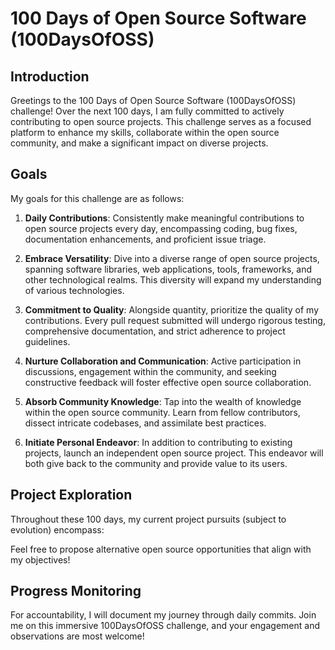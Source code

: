 # 100 Days of Open Source Software (100DaysOfOSS)

## Introduction

Greetings to the 100 Days of Open Source Software (100DaysOfOSS) challenge! Over the next 100 days, I am fully committed to actively contributing to open source projects. This challenge serves as a focused platform to enhance my skills, collaborate within the open source community, and make a significant impact on diverse projects.

## Goals

My goals for this challenge are as follows:

1. **Daily Contributions**: Consistently make meaningful contributions to open source projects every day, encompassing coding, bug fixes, documentation enhancements, and proficient issue triage.

2. **Embrace Versatility**: Dive into a diverse range of open source projects, spanning software libraries, web applications, tools, frameworks, and other technological realms. This diversity will expand my understanding of various technologies.

3. **Commitment to Quality**: Alongside quantity, prioritize the quality of my contributions. Every pull request submitted will undergo rigorous testing, comprehensive documentation, and strict adherence to project guidelines.

4. **Nurture Collaboration and Communication**: Active participation in discussions, engagement within the community, and seeking constructive feedback will foster effective open source collaboration.

5. **Absorb Community Knowledge**: Tap into the wealth of knowledge within the open source community. Learn from fellow contributors, dissect intricate codebases, and assimilate best practices.

6. **Initiate Personal Endeavor**: In addition to contributing to existing projects, launch an independent open source project. This endeavor will both give back to the community and provide value to its users.

## Project Exploration

Throughout these 100 days, my current project pursuits (subject to evolution) encompass:

Feel free to propose alternative open source opportunities that align with my objectives!

## Progress Monitoring

For accountability, I will document my journey through daily commits. Join me on this immersive 100DaysOfOSS challenge, and your engagement and observations are most welcome!
